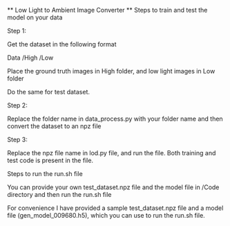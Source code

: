 **                                                                          Low Light to Ambient Image Converter
**
Steps to train and test the model on your data

Step 1:

Get the dataset in the following format

Data
/High
/Low

Place the ground truth images in High folder, and low light images in Low folder

Do the same for test dataset.

Step 2:

Replace the folder name in data_process.py with your folder name and then convert the dataset to an npz file

Step 3:

Replace the npz file name in lod.py file, and run the file. Both training and test code is present in the file.


Steps to run the run.sh file

You can provide your own test_dataset.npz file and the model file in /Code directory and then run the run.sh file

For convenience I have provided a sample test_dataset.npz file and a  model file (gen_model_009680.h5), which you
can use to run the run.sh file.
